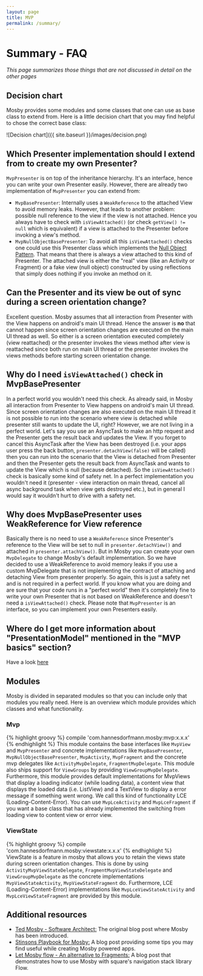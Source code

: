 ```yaml
---
layout: page
title: MVP
permalink: /summary/
---
```


# Summary - FAQ
_This page summarizes those things that are not discussed in detail on the other pages_

## Decision chart
Mosby provides some modules and some classes that one can use as base class to extend from. Here is a little decision chart that you may find helpful to chose the correct base class:

![Decision chart]({{ site.baseurl }}/images/decision.png)

## Which Presenter implementation should I extend from to create my own Presenter?
`MvpPresenter` is on top of the inheritance hierarchy. It's an interface, hence you can write your own Presenter easily. However, there are already two implementation of `MvpPresenter` you can extend from:
 - `MvpBasePresenter`: Internally uses a `WeakReference` to the attached View to avoid memory leaks. However, that leads to another problem: possible null reference to the view if the view is not attached. Hence you always have to check with `isViewAttached()` (or check `getView() != null` which is equivalent) if a view is attached to the Presenter before invoking a view's method.
 - `MvpNullObjectBasePresenter`: To avoid all this `isViewAttached()` checks one could use this Presenter class which implements the [Null Object Pattern](https://en.wikipedia.org/wiki/Null_Object_pattern). That means that there is always a view attached to this kind of Presenter. The attached view is either the "real" view (like an Activity or Fragment) or a fake view (null object) constructed by using reflections that simply does nothing if you invoke an method on it.

## Can the Presenter and its view be out of sync during a screen orientation change?
Excellent question. Mosby assumes that all interaction from Presenter with the View happens on android's main UI thread. Hence the answer is **no** that cannot happen since screen orientation changes are executed on the main UI thread as well. So either is a screen orientation executed completely (view reattached) or the presenter invokes the views method after view is reattached since both run on main UI thread or the presenter invokes the views methods before starting screen orientation change.

## Why do I need `isViewAttached()` check in MvpBasePresenter
In a perfect world you wouldn't need this check. As already said, in Mosby all interaction from Presenter to View happens on android's main UI thread. Since screen orientation changes are also executed on the main UI thread it is not possible to run into the scenario where view is detached while presenter still wants to update the UI, right? However, we are not living in a perfect world. Let's say you use an AsyncTask to make an http request and the Presenter gets the result back and updates the View. If you forget to cancel this AsyncTask after the View has been destroyed (i.e. your apps user press the back button, `presenter.detachView(false)` will be called) then you can run into the scenario that the View is detached from Presenter and then the Presenter gets the result back from AsyncTask and wants to update the View which is null (because detached). So the `isViewAttached()` check is basically some kind of safety net. In a perfect implementation you wouldn't need it (presenter - view interaction on main thread, cancel all async background task when view gets destroyed etc.), but in general I would say it wouldn't hurt to drive with a safety net.

## Why does MvpBasePresenter uses WeakReference for View reference
Basically there is no need to use a `WeakReference` since Presenter's reference to the View will be set to null in `presenter.detachView()` and attached in `presenter.attachView()`. But in Mosby you can create your own `MvpDelegate` to change Mosby's default implementation. So we have decided to use a WeakReference to avoid memory leaks if you use a custom MvpDelegate that is not implementing the contract of attaching and detaching View from presenter properly. So again, this is just a safety net and is not required in a perfect world. If you know what you are doing and are sure that your code runs in a "perfect world" then it's completely fine to write your own Presenter that is not based on WeakReference and doesn't need a `isViewAttached()` check. Please note that `MvpPresenter` is an interface, so you can implement your own Presenters easily.

## Where do I get more information about "PresentationModel" mentioned in the "MVP basics" section?
Have a look [here](https://github.com/sockeqwe/mosby/issues/85)

## Modules
Mosby is divided in separated modules so that you can include only that modules you really need. Here is an overview which module provides which classes and what functionality.

### Mvp
{% highlight groovy %}
	compile 'com.hannesdorfmann.mosby:mvp:x.x.x'
{% endhighlight %}
This module contains the base interfaces like `MvpView` and `MvpPresenter` and concrete implementations like `MvpBasePresenter`, `MvpNullObjectBasePresenter`, `MvpActivity`, `MvpFragment` and the concrete mvp delegates like `ActivityMvpDelegate`, `FragmentMvpDelegate`. This module also ships support for `ViewGroups` by providing `ViewGroupMvpDelegate`. Furthermore, this module provides default implementations for MvpViews that display a loading indicator (while loading data), a content view that displays the loaded data (i.e. ListView) and a TextView to display a error message if something went wrong. We call this kind of functionality LCE (Loading-Content-Error). You can use `MvpLceActivity` and `MvpLceFragment` if you want a base class that has already implemented the switching from loading view to content view or error view.

### ViewState
{% highlight groovy %}
	compile 'com.hannesdorfmann.mosby:viewstate:x.x.x'
{% endhighlight %}
ViewState is a feature in mosby that allows you to retain the views state during screen orientation changes. This is done by using `ActivityMvpViewStateDelegate`, `FragmentMvpViewStateDelegate` and `ViewGroupMvpDelegate` as the concrete implementations `MvpViewStateActivity`, `MvpViewStateFragment` do. Furthermore, LCE (Loading-Content-Error) implementations like `MvpLceViewStateActivity` and `MvpLceViewStateFragment` are provided by this module.

## Additional resources
 - [Ted Mosby - Software Architect:](http://hannesdorfmann.com/android/mosby) The original blog post where Mosby has been introduced.
 - [Stinsons Playbook for Mosby:](http://hannesdorfmann.com/android/mosby-playbook) A blog post providing some tips you may find useful while creating Mosby powered apps.
 - [Let Mosby flow - An alternative to Fragments:](http://hannesdorfmann.com/android/let-mosby-flow) A blog post that demonstrates how to use Mosby with square's navigation stack library Flow. 
